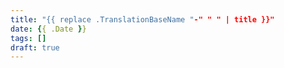 ```yaml
---
title: "{{ replace .TranslationBaseName "-" " " | title }}"
date: {{ .Date }}
tags: []
draft: true
---
```


